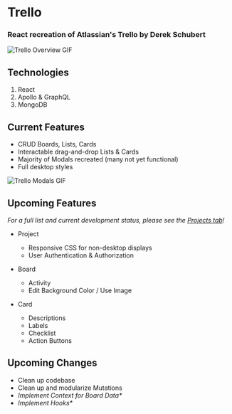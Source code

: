 # Trello
### React recreation of Atlassian's Trello by Derek Schubert

![Trello Overview GIF](https://firebasestorage.googleapis.com/v0/b/derekschubert-1e55f.appspot.com/o/github-resources%2Ftrello%2Foverview.gif?alt=media&token=05d5f248-af72-4046-8048-3fe740db702c "Trello Overview")

## Technologies
1. React
2. Apollo & GraphQL
3. MongoDB

## Current Features
* CRUD Boards, Lists, Cards
* Interactable drag-and-drop Lists & Cards
* Majority of Modals recreated (many not yet functional)
* Full desktop styles

![Trello Modals GIF](https://firebasestorage.googleapis.com/v0/b/derekschubert-1e55f.appspot.com/o/github-resources%2Ftrello%2Fmodals.gif?alt=media&token=682ac0ad-c140-4b4c-950b-891d5ff8ad9e "Trello Modals")

## Upcoming Features
*For a full list and current development status, please see the [Projects tab](https://github.com/derekschubert/trello/projects/1 "Trello Project Board")!*
* Project
  * Responsive CSS for non-desktop displays
  * User Authentication & Authorization

* Board
  * Activity
  * Edit Background Color / Use Image
  
* Card
  * Descriptions
  * Labels
  * Checklist
  * Action Buttons
  
## Upcoming Changes
* Clean up codebase
* Clean up and modularize Mutations
* _Implement Context for Board Data*_
* _Implement Hooks*_
